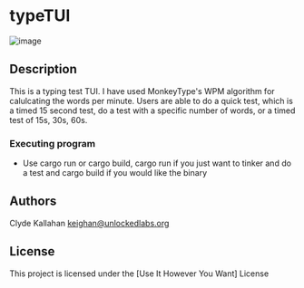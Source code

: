 # typeTUI
![image](https://github.com/user-attachments/assets/0e173733-2114-4fbf-92de-5e0254e77e00)



## Description
This is a typing test TUI. I have used MonkeyType's WPM algorithm for calulcating the words per minute. 
Users are able to do a quick test, which is a timed 15 second test, do a test with a specific number of words, or a timed test of 15s, 30s, 60s. 


### Executing program

* Use cargo run or cargo build, cargo run if you just want to tinker and do a test and cargo build if you would like the binary 


## Authors

Clyde Kallahan 
keighan@unlockedlabs.org



## License

This project is licensed under the [Use It However You Want] License 
